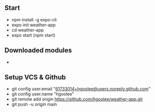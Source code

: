 ## Start
- npm install -g expo-cli
- expo init weather-app
- cd weather-app
- expo start (npm start)

## Downloaded modules
- 

## Setup VCS & Github
- git config user.email "61733014+hgoolee@users.noreply.github.com"
- git config user.name "hgoolee"
- git remote add origin https://github.com/hgoolee/weather-app.git
- git push -u origin main
